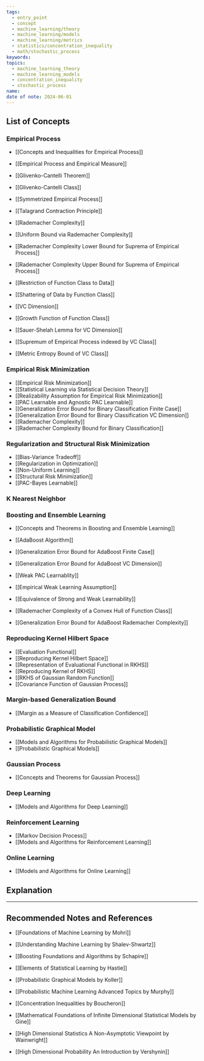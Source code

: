 ```yaml
---
tags:
  - entry_point
  - concept
  - machine_learning/theory
  - machine_learning/models
  - machine_learning/metrics
  - statistics/concentration_inequality
  - math/stochastic_process
keywords: 
topics:
  - machine_learning_theory
  - machine_learning_models
  - concentration_inequality
  - stochastic_process
name: 
date of note: 2024-06-01
---
```


## List of Concepts

### Empirical Process

- [[Concepts and Inequalities for Empirical Process]]

- [[Empirical Process and Empirical Measure]]
- [[Glivenko-Cantelli Theorem]]
- [[Glivenko-Cantelli Class]]

- [[Symmetrized Empirical Process]]
- [[Talagrand Contraction Principle]]
- [[Rademacher Complexity]]
- [[Uniform Bound via Rademacher Complexity]]
- [[Rademacher Complexity Lower Bound for Suprema of Empirical Process]]
- [[Rademacher Complexity Upper Bound for Suprema of Empirical Process]]

- [[Restriction of Function Class to Data]]
- [[Shattering of Data by Function Class]]
- [[VC Dimension]]
- [[Growth Function of Function Class]]
- [[Sauer-Shelah Lemma for VC Dimension]]

- [[Supremum of Empirical Process indexed by VC Class]]
- [[Metric Entropy Bound of VC Class]]

### Empirical Risk Minimization

- [[Empirical Risk Minimization]]
- [[Statistical Learning via Statistical Decision Theory]]
- [[Realizability Assumption for Empirical Risk Minimization]]
- [[PAC Learnable and Agnostic PAC Learnable]]
- [[Generalization Error Bound for Binary Classification Finite Case]]
- [[Generalization Error Bound for Binary Classification VC Dimension]]
- [[Rademacher Complexity]]
- [[Rademacher Complexity Bound for Binary Classification]]


### Regularization and Structural Risk Minimization

- [[Bias-Variance Tradeoff]]
- [[Regularization in Optimization]]
- [[Non-Uniform Learning]]
- [[Structural Risk Minimization]]
- [[PAC-Bayes Learnable]]


### K Nearest Neighbor



### Boosting and Ensemble Learning

- [[Concepts and Theorems in Boosting and Ensemble Learning]]
- [[AdaBoost Algorithm]]

- [[Generalization Error Bound for AdaBoost Finite Case]]
- [[Generalization Error Bound for AdaBoost VC Dimension]]
- [[Weak PAC Learnablity]]
- [[Empirical Weak Learning Assumption]]
- [[Equivalence of Strong and Weak Learnability]]

- [[Rademacher Complexity of a Convex Hull of Function Class]]
- [[Generalization Error Bound for AdaBoost Rademacher Complexity]]

### Reproducing Kernel Hilbert Space

- [[Evaluation Functional]]
- [[Reproducing Kernel Hilbert Space]]
- [[Representation of Evaluational Functional in RKHS]]
- [[Reproducing Kernel of RKHS]]
- [[RKHS of Gaussian Random Function]]
- [[Covariance Function of Gaussian Process]]


### Margin-based Generalization Bound

- [[Margin as a Measure of Classification Confidence]]


### Probabilistic Graphical Model

- [[Models and Algorithms for Probabilistic Graphical Models]]
- [[Probabilistic Graphical Models]]

### Gaussian Process

- [[Concepts and Theorems for Gaussian Process]]

### Deep Learning

- [[Models and Algorithms for Deep Learning]]

### Reinforcement Learning

- [[Markov Decision Process]]
- [[Models and Algorithms for Reinforcement Learning]]

### Online Learning

- [[Models and Algorithms for Online Learning]]




## Explanation





-----------
##  Recommended Notes and References


- [[Foundations of Machine Learning by Mohri]]
- [[Understanding Machine Learning by Shalev-Shwartz]]
- [[Boosting Foundations and Algorithms by Schapire]]
- [[Elements of Statistical Learning by Hastie]]


- [[Probabilistic Graphical Models by Koller]]
- [[Probabilistic Machine Learning Advanced Topics by Murphy]]



- [[Concentration Inequalities by Boucheron]]
- [[Mathematical Foundations of Infinite Dimensional Statistical Models by Gine]]
- [[High Dimensional Statistics A Non-Asymptotic Viewpoint by Wainwright]]
- [[High Dimensional Probability An Introduction by Vershynin]]